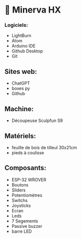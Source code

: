 # 🔸 Minerva HX

### Logiciels:
  - LightBurn
  - Atom
  - Arduino IDE
  - Github Desktop
  - Git

## Sites web:
  - ChatGPT
  - boxes py
  - Github

## Machine:
  - Découpeuse Sculpfun S9

## Matériels:
  - feuille de bois de tilleul 30x21cm
  - pieds à coulisse

## Composants:
  - ESP-32 WROVER
  - Boutons
  - Sliders
  - Potentiomètres
  - Switchs
  - Joysticks
  - Ecran
  - Leds
  - 7 Segements
  - Passive buzzer
  - barre LED
